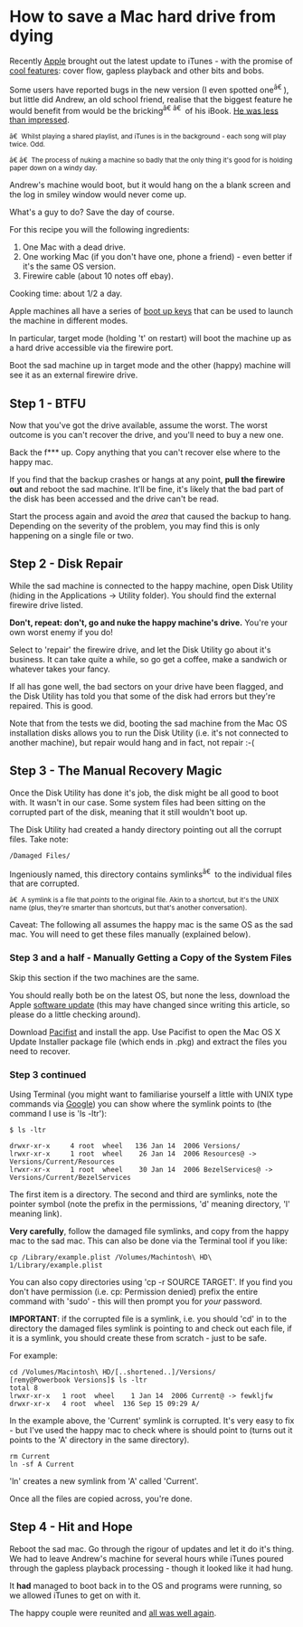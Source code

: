 # How to save a Mac hard drive from dying

Recently [Apple](http://www.apple.com) brought out the latest update to iTunes - with the promise of [cool features](/2006/09/12/itunes-first-look/): cover flow, gapless playback and other bits and bobs.

Some users have reported bugs in the new version (I even spotted one<sup>â€ </sup>), but little did Andrew, an old school friend, realise that the biggest feature he would benefit from would be the bricking<sup>â€ â€ </sup> of his iBook.  [He was less than impressed](http://cultcollectors.com/blog/index.php/2006/09/13/video-killed-the-radio-star/).

<small>â€  Whilst playing a shared playlist, and iTunes is in the background - each song will play twice.  Odd.</small>

<small>â€ â€  The process of nuking a machine so badly that the only thing it's good for is holding paper down on a windy day.</small>

Andrew's machine would boot, but it would hang on the a blank screen and the log in smiley window would never come up.

What's a guy to do?  Save the day of course.


<!--more-->

For this recipe you will the following ingredients:

1. One Mac with a dead drive.
2. One working Mac (if you don't have one, phone a friend) - even better if it's the same OS version.
3. Firewire cable (about 10 notes off ebay).

Cooking time: about 1/2 a day.

Apple machines all have a series of [boot up keys](http://www.jacsoft.co.nz/Tech_Notes/Mac_Keys.shtml) that can be used to launch the machine in different modes.

In particular, target mode (holding 't' on restart) will boot the machine up as a hard drive accessible via the firewire port.

Boot the sad machine up in target mode and the other (happy) machine will see it as an external firewire drive.

## Step 1 - BTFU

Now that you've got the drive available, assume the worst.  The worst outcome is you can't recover the drive, and you'll need to buy a new one.  

Back the f\*\*\* up.  Copy anything that you can't recover else where to the happy mac.  

If you find that the backup crashes or hangs at any point, **pull the firewire out** and reboot the sad machine.  It'll be fine, it's likely that the bad part of the disk has been accessed and the drive can't be read.

Start the process again and avoid the *area* that caused the backup to hang.  Depending on the severity of the problem, you may find this is only happening on a single file or two.

## Step 2 - Disk Repair

While the sad machine is connected to the happy machine, open Disk Utility (hiding in the Applications -> Utility folder).  You should find the external firewire drive listed.  

**Don't, repeat: don't, go and nuke the happy machine's drive.**  You're your own worst enemy if you do! 

Select to 'repair' the firewire drive, and let the Disk Utility go about it's business.  It can take quite a while, so go get a coffee, make a sandwich or whatever takes your fancy.

If all has gone well, the bad sectors on your drive have been flagged, and the Disk Utility has told you that some of the disk had errors but they're repaired.  This is good.

Note that from the tests we did, booting the sad machine from the Mac OS installation disks allows you to run the Disk Utility (i.e. it's not connected to another machine), but repair would hang and in fact, not repair :-(

## Step 3 - The Manual Recovery Magic

Once the Disk Utility has done it's job, the disk might be all good to boot with.  It wasn't in our case.  Some system files had been sitting on the corrupted part of the disk, meaning that it still wouldn't boot up.

The Disk Utility had created a handy directory pointing out all the corrupt files.  Take note:

`/Damaged Files/`

Ingeniously named, this directory contains symlinks<sup>â€ </sup> to the individual files that are corrupted.

<small>â€  A symlink is a file that *points* to the original file.  Akin to a shortcut, but it's the UNIX name (plus, they're smarter than shortcuts, but that's another conversation).</small>

Caveat: The following all assumes the happy mac is the same OS as the sad mac.  You will need to get these files manually (explained below).

### Step 3 and a half - Manually Getting a Copy of the System Files

Skip this section if the two machines are the same.

You should really both be on the latest OS, but none the less, download the Apple [software update](http://www.apple.com/downloads/macosx/apple/macosxupdate1047comboppc.html) (this may have changed since writing this article, so please do a little checking around).

Download [Pacifist](http://www.charlessoft.com) and install the app.  Use Pacifist to open the Mac OS X Update Installer package file (which ends in .pkg) and extract the files you need to recover.

### Step 3 continued

Using Terminal (you might want to familiarise yourself a little with UNIX type commands via [Google](http://www.google.com/search?q=mac+terminal)) you can show where the symlink points to (the command I use is 'ls -ltr'):

	$ ls -ltr 
	
	drwxr-xr-x     4 root  wheel   136 Jan 14  2006 Versions/
	lrwxr-xr-x     1 root  wheel    26 Jan 14  2006 Resources@ -> Versions/Current/Resources
	lrwxr-xr-x     1 root  wheel    30 Jan 14  2006 BezelServices@ -> Versions/Current/BezelServices

The first item is a directory.  The second and third are symlinks, note the pointer symbol (note the prefix in the permissions, 'd' meaning directory, 'l' meaning link).

**Very carefully**, follow the damaged file symlinks, and copy from the happy mac to the sad mac.  This can also be done via the Terminal tool if you like:

	cp /Library/example.plist /Volumes/Machintosh\ HD\ 1/Library/example.plist

You can also copy directories using 'cp -r SOURCE TARGET'.  If you find you don't have permission (i.e. cp: Permission denied) prefix the entire command with 'sudo' - this will then prompt you for *your* password.

**IMPORTANT**: if the corrupted file is a symlink, i.e. you should 'cd' in to the directory the damaged files symlink is pointing to and check out each file, if it is a symlink, you should create these from scratch - just to be safe.

For example:

	cd /Volumes/Macintosh\ HD/[..shortened..]/Versions/
	[remy@Powerbook Versions]$ ls -ltr
	total 8
	lrwxr-xr-x   1 root  wheel    1 Jan 14  2006 Current@ -> fewkljfw
	drwxr-xr-x   4 root  wheel  136 Sep 15 09:29 A/

In the example above, the 'Current' symlink is corrupted.  It's very easy to fix - but I've used the happy mac to check where is should point to (turns out it points to the 'A' directory in the same directory).

	rm Current
	ln -sf A Current

'ln' creates a new symlink from 'A' called 'Current'.

Once all the files are copied across, you're done.

## Step 4 - Hit and Hope

Reboot the sad mac.  Go through the rigour of updates and let it do it's thing.  We had to leave Andrew's machine for several hours while iTunes poured through the gapless playback processing - though it looked like it had hung.  

It **had** managed to boot back in to the OS and programs were running, so we allowed iTunes to get on with it.

The happy couple were reunited and [all was well again](http://cultcollectors.com/blog/index.php/2006/09/22/the-return-of-the-mac/).